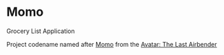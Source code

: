 Momo
====

Grocery List Application

Project codename named after [Momo]("http://en.wikipedia.org/wiki/Momo_(Avatar:_The_Last_Airbender)") from the [Avatar: The Last Airbender](http://en.wikipedia.org/wiki/Avatar:_The_Last_Airbender)
